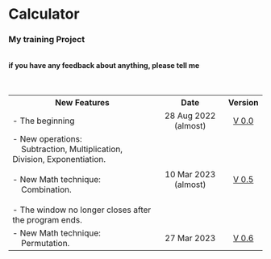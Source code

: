 # Calculator
<h3> My training Project </h3>
<br>
<b> if you have any feedback about anything, please tell me </b>
<br>
<br>
<br>
<table>
    <tr>
        <th>
            New Features
        </th> 
        <th>
            Date
        </th>
        <th>
            Version
        </th>
    </tr>
    <tr> 
        <td>
            - The beginning 
        </td>
        <td align = "center">
            28 Aug 2022 (almost)
        </td> 
        <td align = "center">
            <a href= "https://github.com/abdallahatf/Calculator/blob/main/Calculator%20in%20Python%20V%200.0.py"> V 0.0 </a>
        </td>
    </tr>
    <tr>
        <td>
            - New operations:
            <br>
            &nbsp; &nbsp; Subtraction, Multiplication, Division, Exponentiation.
            <br>
            <br>
            - New Math technique:
            <br>
            &nbsp; &nbsp; Combination.
            <br>
            <br>
            - The window no longer closes after the program ends.
        </td>
        <td align = "center">
            10 Mar 2023 (almost)
        </td>
        <td align = "center">
            <a href = "https://github.com/abdallahatf/Calculator/blob/main/Calculator%20in%20Python%20V%200.5.py"> V 0.5 </a>
        </td>
    </tr>
    <tr>
        <td>
            - New Math technique:
            <br>
            &nbsp; &nbsp; Permutation.
        </td>
        <td align = "center">
            27 Mar 2023
        </td>
        <td align = "center">
            <a href = "https://github.com/abdallahatf/Calculator/blob/main/Calculator%20in%20Python%20V%200.6.py"> V 0.6 </a>
        </td>
    </tr>
</table>

